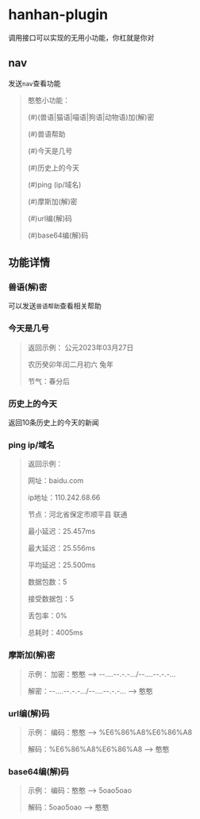 # hanhan-plugin
调用接口可以实现的无用小功能，你杠就是你对
## nav

发送`nav`查看功能
> 憨憨小功能：
> 
> (#)(兽语|猫语|喵语|狗语|动物语)加(解)密
> 
> (#)兽语帮助
> 
> (#)今天是几号
> 
> (#)历史上的今天
> 
> (#)ping (ip/域名)
> 
> (#)摩斯加(解)密
> 
> (#)url编(解)码
> 
> (#)base64编(解)码

## 功能详情
### 兽语(解)密
可以发送`兽语帮助`查看相关帮助

### 今天是几号
> 返回示例：
> 公元2023年03月27日
>
> 农历癸卯年闰二月初六
> 兔年
>
> 节气：春分后
### 历史上的今天
返回10条历史上的今天的新闻
### ping ip/域名
> 返回示例：
>
> 网址：baidu.com
>
> ip地址：110.242.68.66
>
> 节点：河北省保定市顺平县 联通
> 
> 最小延迟：25.457ms
> 
> 最大延迟：25.556ms
> 
> 平均延迟：25.500ms
>
> 数据包数：5
> 
> 接受数据包：5
> 
> 丢包率：0%
> 
> 总耗时：4005ms

### 摩斯加(解)密

> 示例：
> 加密：憨憨	-->	--....--.-.-.../--....--.-.-...
>
> 解密：--....--.-.-.../--....--.-.-...	-->	憨憨

### url编(解)码

> 示例：
> 编码：憨憨	-->	%E6%86%A8%E6%86%A8
>
> 解码：%E6%86%A8%E6%86%A8	-->	憨憨

### base64编(解)码

> 示例：
> 编码：憨憨	-->	5oao5oao
>
> 解码：5oao5oao	-->	憨憨
